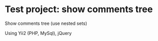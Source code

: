 # Test project: show comments tree

Show comments tree (use nested sets)

Using Yii2 (PHP, MySql), jQuery
